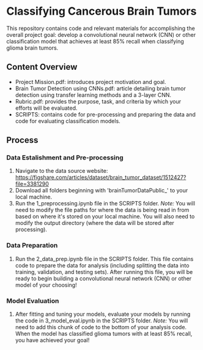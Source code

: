# Classifying Cancerous Brain Tumors 
This repository contains code and relevant materials for accomplishing the overall project goal: develop a convolutional neural network (CNN) or other classification model that achieves at least 85% recall when classifying glioma brain tumors. 

## Content Overview 
* Project Mission.pdf: introduces project motivation and goal.
* Brain Tumor Detection using CNNs.pdf: article detailing brain tumor detection using transfer learning methods and a 3-layer CNN.
* Rubric.pdf: provides the purpose, task, and criteria by which your efforts will be evaluated.
* SCRIPTS: contains code for pre-processing and preparing the data and code for evaluating classification models. 


## Process 
### Data Estalishment and Pre-processing 
1. Navigate to the data source website: <https://figshare.com/articles/dataset/brain_tumor_dataset/1512427?file=3381290>
2. Download all folders beginning with 'brainTumorDataPublic_' to your local machine.
3. Run the 1_preprocessing.ipynb file in the SCRIPTS folder. *Note:* You will need to modify the file paths for where the data is being read in from based on where it's stored on your local machine. You will also need to modify the output directory (where the data will be stored after processing).

### Data Preparation 
1. Run the 2_data_prep.ipynb file in the SCRIPTS folder. This file contains code to prepare the data for analysis (including splitting the data into training, validation, and testing sets). After running this file, you will be ready to begin building a convolutional neural network (CNN) or other model of your choosing! 

### Model Evaluation 
1. After fitting and tuning your models, evaluate your models by running the code in 3_model_eval.ipynb in the SCRIPTS folder. *Note:* You will need to add this chunk of code to the bottom of your analysis code. When the model has classified glioma tumors with at least 85% recall, you have achieved your goal! 
